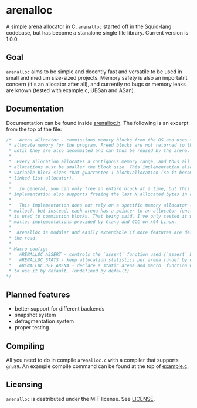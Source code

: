 # arenalloc
A simple arena allocator in C, `arenalloc` started off in the [Squid-lang](https://github.com/RaulCotar/Squid-lang) codebase, but has become a stanalone single file library. Current version is 1.0.0.

## Goal
`arenalloc` aims to be simple and decently fast and versatile to be used in small and medium size-sized projects. Memory safety is also an importatnt concern (it's an allocator after all), and currently no bugs or memory leaks are known (tested with example.c, UBSan and ASan).

## Documentation
Documentation can be found inside [arenalloc.h](./arenalloc.h). The following is an excerpt from the top of the file:
```c
/*   Arena allocator - commissions memory blocks from the OS and uses them to
 * allocate memory for the program. Freed blocks are not returned to the OS
 * until they are also decommited and can thus be reused by the arena.
 *
 *  Every allocation allocates a contiguous memory range, and thus all
 * allocations must be smaller the block size. This implementation also supports
 * variable block sizes that guarrantee 1 block/allocation (so it becomes a
 * linked list allocator).
 *
 *   In general, you can only free an entire block at a time, but this
 * implementation also supports freeing the last N allocated bytes in an arena.
 *
 *   This implementation does not rely on a specific memory allocator (such as
 * malloc), but instead, each arena has a pointer to an allocator function which
 * is used to commission blocks. That being said, I've only tested it with the
 * malloc implementations provided by Clang and GCC on x64 Linux.
 *
 *  arenalloc is modular and easily extendable if more features are desired down
 * the road.
 *
 * Macro config:
 *	 ARENALLOC_ASSERT - controls the `assert` function used (`assert` by def)
 *	 ARENALLOC_STATS - keep allocation statistics per arena (undef by default)
 *	 ARENALLOC_DEF_ARENA - declare a static arena and macro  function wrappers
 * to use it by default. (undefined by default)
*/
```

## Planned features
- better support for different backends
- snapshot system
- defragmentation system
- proper testing

## Compiling
All you need to do in compile `arenalloc.c` with a compiler that supports `gnu89`.
An example compile command can be found at the top of [example.c](./example.c).

## Licensing
`arenalloc` is destributed under the MIT license. See [LICENSE](./LICENSE).
